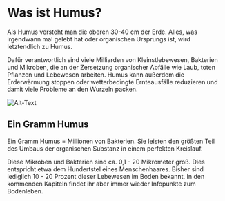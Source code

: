 # Was ist Humus?

Als Humus versteht man die oberen 30-40 cm der Erde. Alles, was irgendwann mal gelebt hat oder organischen Ursprungs ist, wird letztendlich zu Humus. 

Dafür verantwortlich sind viele Milliarden von Kleinstlebewesen, Bakterien und Mikroben, die an der Zersetzung organischer Abfälle wie Laub, toten Pflanzen und Lebewesen arbeiten. Humus kann außerdem die Erderwärmung stoppen oder wetterbedingte Ernteausfälle reduzieren und damit viele Probleme an den Wurzeln packen.

![Alt-Text](./image/erde_pflanze.svg)

## Ein Gramm Humus
Ein Gramm Humus = Millionen von Bakterien. Sie leisten den größten Teil des Umbaus der organischen Substanz in einem perfekten Kreislauf. 

Diese Mikroben und Bakterien sind ca. 0,1 - 20 Mikrometer groß. Dies entspricht etwa dem Hundertstel eines Menschenhaares. Bisher sind lediglich 10 - 20 Prozent dieser Lebewesen im Boden bekannt. In den kommenden Kapiteln findet ihr aber immer wieder Infopunkte zum Bodenleben.
